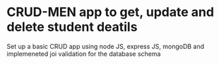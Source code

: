 # CRUD-MEN app to get, update and delete student deatils 
Set up a basic CRUD app using node JS, express JS, mongoDB and implemeneted joi validation for the database schema
